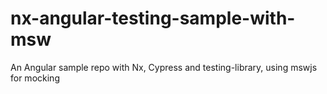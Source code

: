 # nx-angular-testing-sample-with-msw
An Angular sample repo with Nx, Cypress and testing-library, using mswjs for mocking
